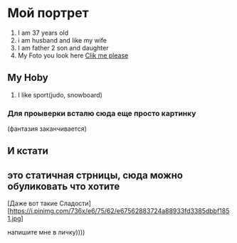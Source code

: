 # Мой портрет
1. I am 37 years old
2. i am husband and like my wife
3. I am father 2 son and daughter
4. My Foto you look here [Clik me please](MyFoto.png)

## My Hoby
1. I like sport(judo, snowboard)



### Для проыверки всталю сюда еще просто картинку
(фантазия заканчивается)



## И кстати 
## это статичная стрницы, сюда можно обуликовать что хотите
[Даже вот такие  Сладости][https://i.pinimg.com/736x/e6/75/62/e67562883724a88933fd3385dbbf1851.jpg]

напишите мне в личку))))
